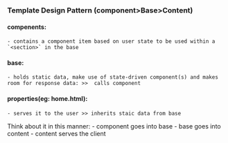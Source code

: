 ### Template Design Pattern (component>Base>Content)

#### compenents: 
    - contains a component item based on user state to be used within a `<section>` in the base
#### base:  
    - holds static data, make use of state-driven component(s) and makes room for response data: >>  calls component
#### properties(eg: home.html): 
    - serves it to the user >> inherits staic data from base

Think about it in this manner: 
    - component goes into base
    - base goes into content
    - content serves the client